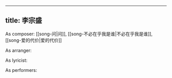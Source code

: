 
---
title: 李宗盛
---
As composer: [[song-问|问]], [[song-不必在乎我是谁|不必在乎我是谁]], [[song-爱的代价|爱的代价]]

As arranger: 

As lyricist: 

As performers: 
